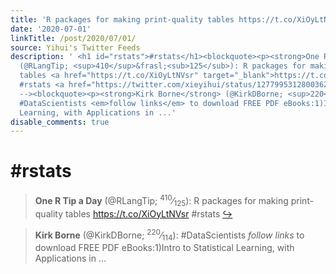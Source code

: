 ```yaml
---
title: 'R packages for making print-quality tables https://t.co/XiOyLtNVsr #rstats'
date: '2020-07-01'
linkTitle: /post/2020/07/01/
source: Yihui's Twitter Feeds
description: ' <h1 id="rstats">#rstats</h1><blockquote><p><strong>One R Tip a Day</strong>
  (@RLangTip; <sup>410</sup>&frasl;<sub>125</sub>): R packages for making print-quality
  tables <a href="https://t.co/XiOyLtNVsr" target="_blank">https://t.co/XiOyLtNVsr</a>
  #rstats <a href="https://twitter.com/xieyihui/status/1277995312800362496" target="_blank">&#8618;</a></p></blockquote><!--
  --><blockquote><p><strong>Kirk Borne</strong> (@KirkDBorne; <sup>220</sup>&frasl;<sub>114</sub>):
  #DataScientists <em>follow links</em> to download FREE PDF eBooks:1)Intro to Statistical
  Learning, with Applications in ...'
disable_comments: true
---
```

 <h1 id="rstats">#rstats</h1><blockquote><p><strong>One R Tip a Day</strong> (@RLangTip; <sup>410</sup>&frasl;<sub>125</sub>): R packages for making print-quality tables <a href="https://t.co/XiOyLtNVsr" target="_blank">https://t.co/XiOyLtNVsr</a> #rstats <a href="https://twitter.com/xieyihui/status/1277995312800362496" target="_blank">&#8618;</a></p></blockquote><!-- --><blockquote><p><strong>Kirk Borne</strong> (@KirkDBorne; <sup>220</sup>&frasl;<sub>114</sub>): #DataScientists <em>follow links</em> to download FREE PDF eBooks:1)Intro to Statistical Learning, with Applications in ...